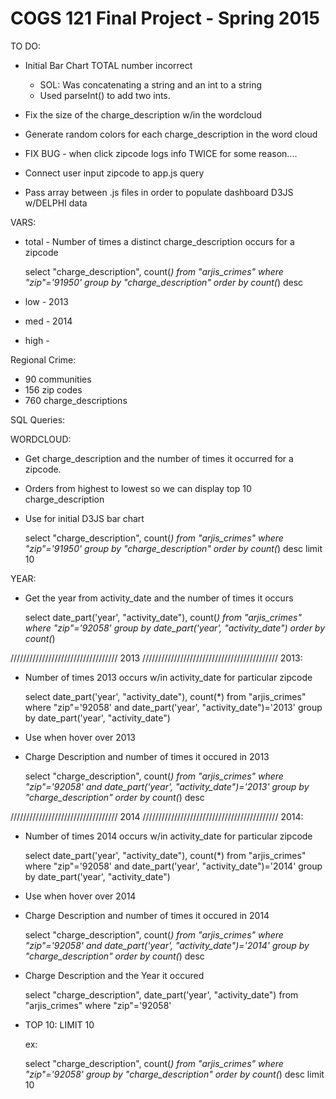 COGS 121 Final Project - Spring 2015
===========

TO DO:
- Initial Bar Chart TOTAL number incorrect
	- SOL: Was concatenating a string and an int to a string
	- Used parseInt() to add two ints.
	
- Fix the size of the charge_description w/in the wordcloud
- Generate random colors for each charge_description in the word cloud
- FIX BUG - when click zipcode logs info TWICE for some reason....
- Connect user input zipcode to app.js query
- Pass array between .js files in order to populate dashboard D3JS w/DELPHI data


VARS:
- total - Number of times a distinct charge_description occurs for a zipcode

	select  "charge_description", count(*)
	from "arjis_crimes"
	where "zip"='91950'
	group by "charge_description"
	order by count(*) desc

	
- low - 2013
- med - 2014
- high -


Regional Crime:
- 90 communities
- 156 zip codes
- 760 charge_descriptions



SQL Queries:

WORDCLOUD:
- Get charge_description and the number of times it occurred for a zipcode. 
- Orders from highest to lowest so we can display top 10 charge_description

- Use for initial D3JS bar chart

	select  "charge_description", count(*)
	from "arjis_crimes"
	where "zip"='91950'
	group by "charge_description"
	order by count(*) desc
	limit 10

YEAR:
- Get the year from activity_date and the number of times it occurs

	select date_part('year', "activity_date"), count(*)
	from "arjis_crimes" 
	where "zip"='92058'
	group by date_part('year', "activity_date")
	order by count(*)
	

////////////////////////////////// 2013 ///////////////////////////////////////////
2013:
- Number of times 2013 occurs w/in activity_date for particular zipcode

	select date_part('year', "activity_date"), count(*)
	from "arjis_crimes" 
	where "zip"='92058' and date_part('year', "activity_date")='2013'
	group by date_part('year', "activity_date")
	
	
- Use when hover over 2013
- Charge Description and number of times it occured in 2013

	select  "charge_description", count(*)
	from "arjis_crimes"
	where "zip"='92058' and date_part('year', "activity_date")='2013'
	group by "charge_description"
	order by count(*) desc
	

////////////////////////////////// 2014 ///////////////////////////////////////////
2014:
- Number of times 2014 occurs w/in activity_date for particular zipcode

	select date_part('year', "activity_date"), count(*)
	from "arjis_crimes" 
	where "zip"='92058' and date_part('year', "activity_date")='2014'
	group by date_part('year', "activity_date")


- Use when hover over 2014
- Charge Description and number of times it occured in 2014

	select  "charge_description", count(*)
	from "arjis_crimes"
	where "zip"='92058' and date_part('year', "activity_date")='2014'
	group by "charge_description"
	order by count(*) desc








- Charge Description and the Year it occured

	select "charge_description", date_part('year', "activity_date")
	from "arjis_crimes" 
	where "zip"='92058'
	

- TOP 10:
  LIMIT 10

  ex:

  	select  "charge_description", count(*)
	from "arjis_crimes"
	where "zip"='92058'
	group by "charge_description"
	order by count(*) desc
	limit 10
